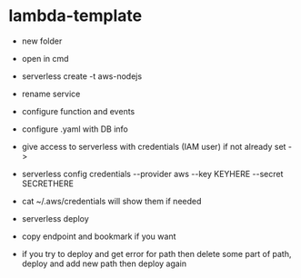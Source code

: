 # lambda-template

- new folder
- open in cmd
- serverless create -t aws-nodejs
- rename service

- configure function and events
- configure .yaml with DB info
- give access to serverless with credentials (IAM user) if not already set ->
- serverless config credentials --provider aws --key KEYHERE --secret SECRETHERE
- cat ~/.aws/credentials will show them if needed
- serverless deploy
- copy endpoint and bookmark if you want
- if you try to deploy and get error for path then delete some part of path, deploy and add new path then deploy again
